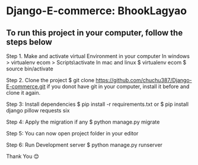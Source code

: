 # Django-E-commerce: BhookLagyao

To run this project in your computer, follow the steps below
-------------------------------------------------------------
Step 1. Make and activate virtual Environment in your computer
    In windows
    > virtualenv ecom
    > Scripts\activate
    In mac and linux
    $ virtualenv ecom
    $ source bin/activate

Step 2. Clone the project
    $ git clone https://github.com/chuchu387/Django-E-commerce.git
    if you donot have git in your computer, install it before and clone it again.

Step 3: Install dependencies 
    $ pip install -r requirements.txt
    or 
    $ pip install django pillow requests six

Step 4: Apply the migration if any
    $ python manage.py migrate


Step 5: You can now open project folder in your editor

Step 6: Run Development server
    $ python manage.py runserver

Thank You 😊
